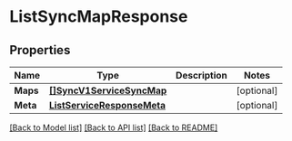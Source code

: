 # ListSyncMapResponse

## Properties
Name | Type | Description | Notes
------------ | ------------- | ------------- | -------------
**Maps** | [**[]SyncV1ServiceSyncMap**](sync.v1.service.sync_map.md) |  |[optional] 
**Meta** | [**ListServiceResponseMeta**](ListServiceResponse_meta.md) |  |[optional] 

[[Back to Model list]](../README.md#documentation-for-models) [[Back to API list]](../README.md#documentation-for-api-endpoints) [[Back to README]](../README.md)


